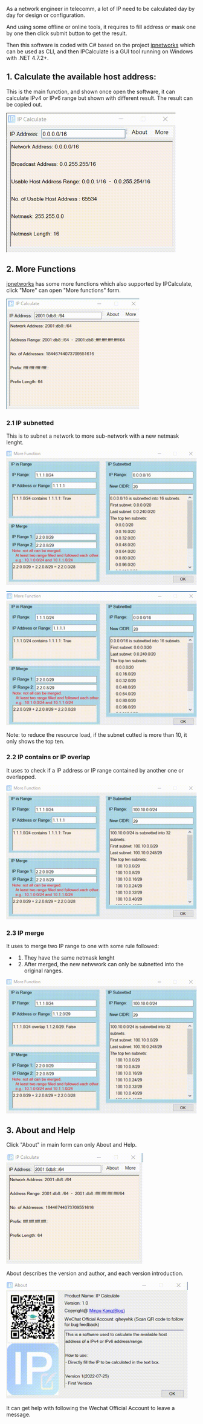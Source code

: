 As a network engineer in telecomm, a lot of IP need to be calculated day by day for design or configuration.

And using some offline or online tools, it requires to fill address or mask one by one then click submit button to get the result.

Then this software is coded with C# based on the project [ipnetworks](https://github.com/lduchosal/ipnetwork) which can be used as CLI, and then IPCalculate is  a GUI tool running on Windows with .NET 4.7.2+.


## 1. Calculate the available host address:
This is the main function, and shown once open the software, it can calculate IPv4 or IPv6 range but shown with different result. The result can be copied out.

![ip calculate][1]

## 2. More Functions
[ipnetworks](https://github.com/lduchosal/ipnetwork) has some more functions which also supported by IPCalculate, click "More" can open "More functions" form.

![Open more function][2]

### 2.1 IP subnetted
This is to subnet a network to more sub-network with a new netmask lenght.

![IPv4 subnetted][3]

![IPv6 subnetted][4]

Note: to reduce the resource load, if the subnet cutted is more than 10, it only shows the top ten.

### 2.2 IP contains or IP overlap
It uses to check if a IP address or IP range contained by another one or overlapped.

![IP Contain or overlap][5]

### 2.3 IP merge
It uses to merge two IP range to one with some rule followed:
- 1. They have the same netmask lenght
- 2. After merged, the new netwwork can only be subnetted into the original ranges.

![IP Contain or overlap][6]


## 3. About and Help 
Click "About" in main form can only About and Help.

![Open About][7]

About describes the version and author, and each version introduction.

![About][8]

It can get help with following the Wechat Official Account to leave a message.

[1]: https://github.com/MinpuKang/IPCalculate/blob/main/images/1.gif?raw=true


[2]:  https://github.com/MinpuKang/IPCalculate/blob/main/images/2.1.gif?raw=true


[3]:  https://github.com/MinpuKang/IPCalculate/blob/main/images/2.2.1.gif?raw=true


[4]: https://github.com/MinpuKang/IPCalculate/blob/main/images/2.2.2.gif?raw=true


[5]: https://github.com/MinpuKang/IPCalculate/blob/main/images/2.3.gif?raw=true


[6]: https://github.com/MinpuKang/IPCalculate/blob/main/images/2.4.gif?raw=true


[7]: https://github.com/MinpuKang/IPCalculate/blob/main/images/3.1.gif?raw=true


[8]: https://github.com/MinpuKang/IPCalculate/blob/main/images/3.2.gif?raw=true

